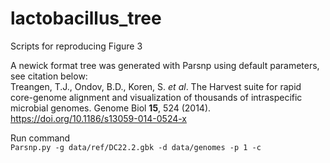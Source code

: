 # lactobacillus_tree
Scripts for reproducing Figure 3

A newick format tree was generated with Parsnp using default parameters, see citation below:  
Treangen, T.J., Ondov, B.D., Koren, S. *et al*. The Harvest suite for rapid core-genome alignment and visualization of thousands of intraspecific microbial genomes. Genome Biol **15**, 524 (2014). https://doi.org/10.1186/s13059-014-0524-x

Run command  
```Parsnp.py -g data/ref/DC22.2.gbk -d data/genomes -p 1 -c```
